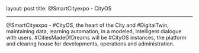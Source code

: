 layout: post
title: @SmartCityexpo - CityOS

---

@SmartCityexpo - #CityOS, the heart of the City and #DigitalTwin, maintaining data, learning automation, in a modeled, intelligent dialogue with users. #CitiesMadeOfDreams will be #CityOS instances, the platform and clearing house for developments, operations and administration.
